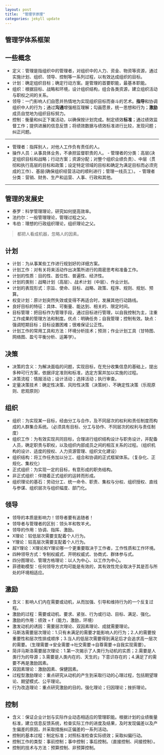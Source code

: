 ```yaml
---
layout: post
title:  "管理学原理"
categories: jekyll update
---
```


## 管理学体系框架

## 一些概念

- 定义：管理是指组织中的管理者，对组织中的人力、资金、物资等资源，通过实施计划、组织、领导、控制等一系列过程，以有效达成组织的目标。
- 计划：确定组织目标；确定行动方案。是管理的首要职能，最基本职能。
- 组织：根据目标、战略和环境，设计组织结构，组合各类资源，建立组织活动与职权之间的关系。
- 领导：一门影响人们自愿并热情地为实现组织目标而奋斗的艺术。**指导**和协调组织中人的行为；通过**沟通**增强相互理解；勾画愿景，统一思想和行为；**激励**成员自觉地为组织目标努力。
- 控制：衡量和纠正下属活动，以确保按计划完成。制定绩效**标准**；通过绩效监督工作；提供进展的信息反馈；将绩效数据与绩效标准进行比较，发现问题；纠正问题。

---

- 管理者：指挥别人，对他人工作负有责任的人。
- 操作人员：从事具体业务，不承担监督职责的人。 - 管理者的分类：高层(决定组织目标和战略；行动方案；资源分配；对整个组织业绩负责）、中层（贯彻和执行高层的目标和政策；设定特定领域的目标和确定为满足目标而必须完成的工作）、基层(确保组织经营活动的顺利进行；管理一线员工）。 - 管理者分类：营销、财务、生产和运营、人事、行政和其他。

---

## 管理的发展史

- 泰罗：科学管理理论，研究如何提高效率。
- 法约尔：一般管理理论，管理过程之父。
- 韦伯：理想的行政组织理论，组织理论之父。
> 都把人看成机器，忽略人的因素。

## 计划

- 计划：为从事某些工作进行规划好的详细方案。
- 计划工作：对有关将来活动作出决策所进行的周密思考和准备工作。
- 计划的性质：目的性、首位性、普遍性、经济性。
- 计划的类别：战略计划（高层）、战术计划（中层）、作业计划。
- 计划的表现形式：宗旨、使命、目标、战略、政策、程序、规则、规划、预算。
- 权变计划：原计划突然失效或变得不再适合时，发展其他行动路线。
- 良好目标的特征：具体、可衡量、能达到、相关的、限定时间。
- 目标管理：把目标作为管理手段，通过目标进行管理，以自我控制为主，注重工作成果的管理方法和制度。优点：明确任务；自我管理；控制有效。缺点：强调短期目标；目标设置困难；很难保证公正性。
- 计划工作的常用工具和方法：环境分析技术；预测；作业计划工具（甘特图、网络图、盈亏平衡分析、运筹学）。

## 决策

- 决策的含义：为解决面临的问题，实现目标，在充分收集信息的基础上，提出多种可行方案，依据评定准则和标准，选定方案并加以实施的过程。
- 决策流程：情报活动；设计活动；选择活动；执行审查。
- 定量决策技术：确定性决策、风险性决策（决策树）、不确定性决策（乐观原则、悲观原则）

## 组织

- 组织：为实现某一目标，经由分工与合作，及不同层次的权利和责任制度而构成的人群集合系统。（必须具有目标、分工与协作、不同层次的权利与责任制度）
- 组织工作：为有效实现共同目标，合理进行组织结构设计与职务设计，并配备人员，确定职责与职权，以及组织内部成员之间的相互关系的过程。（组织机构的设计、适度的授权、人力资源管理、组织文化建设）
- 组织结构：将工作任务加以分工、组合和协调的正式框架体系。（复杂化、正规化、集权化）
- 正式组织：为实现一定的目标，有意形成的职务结构。
- 非正式组织：伴随着正式组织的运转而形成。
- 组织理论的基石：劳动分工、统一命令、职责、集权与分权、组织授权、直线与参谋、组织层次与组织幅度、部门化。

## 领导

- 领导的本质是影响力！领导者要有追随者！
- 领导者与管理者的区别：领头羊和牧羊犬。
- 领导的作用：协调、指挥、激励。
- X理论：较低层次需要支配着个人行为。
- Y理论：较高层次需要支配着个人行为。
- 超Y理论：X理论和Y理论哪一个更重要取决于工作者，工作性质和工作环境。
- 四种领导方式：专制权威式、开明权威式、协商式、群体参与式。
- 四分图理论、管理方格理论：以人为中心、以工作为中心。
- 菲德勒模型：任何领导方式均可能是有效的，其有效性完全取决于其是否与所处的环境相适应。

## 激励

- 含义：影响人们内在需要或动机，从而加强、引导和维持行为的一个反复过程。
- 激励的过程：需要或动机、要求、紧张、行为或行动、目标、满足、强化。
- 激励的作用：绩效 = f（能力，激励，环境）
- 激发动机的诱因：需要层次理论、双因素理论、成就需要理论。
- 马斯洛需要层次理论：1.只有未满足的需要才能影响人的行为；2.人的需要按重要性和层次性排成顺序；3.当人的低层次需要得到满足后才会追求高一层次的需要。（生理需要->安全需要->社交需要->自尊需要->自我实现需要）。
- 简评马斯洛需要层次理论：1.第一次揭示了人类行为动机的实质；2.需要是人类行为的导源；3.需要是人类内在的、天生的」下意识存在的；4.满足了的需要不再是激励因素。
- 双因素理论：激励因素、保健因素。
- 过程型激励理论：重点研究从动机的产生到采取行动的心理过程，包括期望理论、期望模式、公平理论。
- 行为改造理论：重点研究激励的目的。强化理论；归因理论；挫折理论。

## 控制

- 含义：保证企业计划与实际作业动态相适应的管理职能。根据计划的业绩衡量标准，建立信息反馈系统，检查实际工作的进度及结果，及时发现偏差以及产生偏差的原因，并采取措施纠正偏差的一系列活动。
- 控制的基本过程：制定标准；对照标准检查实际绩效；采取纠偏行动。
- 控制工作的类型：事前控制；事中控制；事后控制。（直接控制、间接控制）。
- 控制的技术与方法：预算控制、非预算控制。

